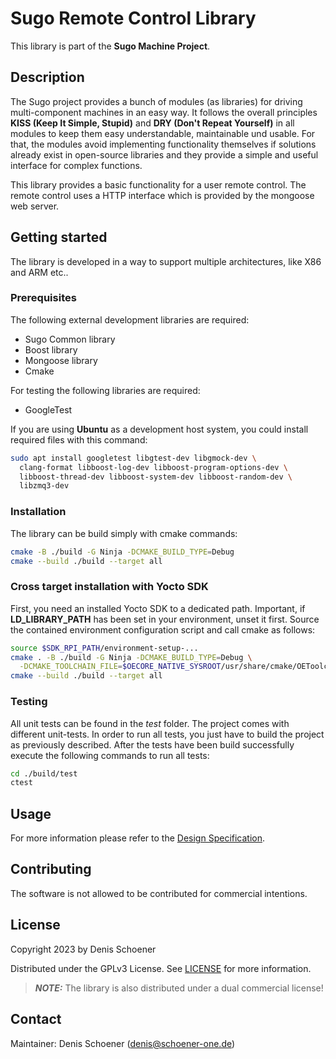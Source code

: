# Sugo Remote Control Library

This library is part of the **Sugo Machine Project**.

## Description

The Sugo project provides a bunch of modules (as libraries) for driving multi-component
machines in an easy way. It follows the overall principles **KISS (Keep It Simple, Stupid)** and
**DRY (Don't Repeat Yourself)** in all modules to keep them easy understandable, maintainable
und usable. For that, the modules avoid implementing functionality themselves if solutions 
already exist in open-source libraries and they provide a simple and useful interface for
complex functions.

This library provides a basic functionality for a user remote control. The remote control
uses a HTTP interface which is provided by the mongoose web server.

## Getting started

The library is developed in a way to support multiple architectures, like X86 and ARM etc..

### Prerequisites

The following external development libraries are required:

* Sugo Common library
* Boost library
* Mongoose library
* Cmake

For testing the following libraries are required:

* GoogleTest

If you are using **Ubuntu** as a development host system, you could install required files with
this command:

```bash
sudo apt install googletest libgtest-dev libgmock-dev \
  clang-format libboost-log-dev libboost-program-options-dev \
  libboost-thread-dev libboost-system-dev libboost-random-dev \
  libzmq3-dev
```

### Installation

The library can be build simply with cmake commands:

```bash
cmake -B ./build -G Ninja -DCMAKE_BUILD_TYPE=Debug
cmake --build ./build --target all
```

### Cross target installation with Yocto SDK

First, you need an installed Yocto SDK to a dedicated path. Important, if **LD_LIBRARY_PATH**
has been set in your environment, unset it first. Source the contained environment
configuration script and call cmake as follows:

```bash
source $SDK_RPI_PATH/environment-setup-...
cmake . -B ./build -G Ninja -DCMAKE_BUILD_TYPE=Debug \
  -DCMAKE_TOOLCHAIN_FILE=$OECORE_NATIVE_SYSROOT/usr/share/cmake/OEToolchainConfig.cmake
cmake --build ./build --target all
```

### Testing

All unit tests can be found in the _test_ folder. The project comes with different unit-tests.
In order to run all tests, you just have to build the project as previously described. After the
tests have been build successfully execute the following commands to run all tests:

```bash
cd ./build/test
ctest
```

## Usage

For more information please refer to the [Design Specification](doc/Design.md).

## Contributing

The software is not allowed to be contributed for commercial intentions.

## License

Copyright 2023 by Denis Schoener

Distributed under the GPLv3 License. See [LICENSE](LICENSE) for more information.

> **_NOTE:_**  The library is also distributed under a dual commercial license!

## Contact

Maintainer: Denis Schoener (denis@schoener-one.de)
